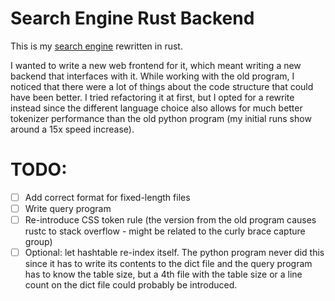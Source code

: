 # Search Engine Rust Backend

This is my [search engine](https://github.com/bjroden/search-engine) rewritten in rust.

I wanted to write a new web frontend for it, which meant writing a new backend that interfaces with it. While working
with the old program, I noticed that there were a lot of things about the code structure that could have been better.
I tried refactoring it at first, but I opted for a rewrite instead since the different language choice also allows for much
better tokenizer performance than the old python program (my initial runs show around a 15x speed increase).

# TODO:

- [ ] Add correct format for fixed-length files
- [ ] Write query program
- [ ] Re-introduce CSS token rule (the version from the old program causes rustc to stack overflow - might be related to the curly brace capture group)
- [ ] Optional: let hashtable re-index itself. The python program never did this since it has to write its contents to the dict file and the query program
      has to know the table size, but a 4th file with the table size or a line count on the dict file could probably be introduced.